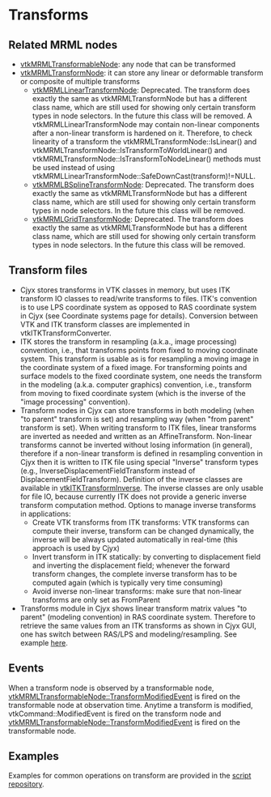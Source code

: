 # Transforms

## Related MRML nodes
- [vtkMRMLTransformableNode](https://slicer.org/doc/html/classvtkMRMLTransformableNode.html): any node that can be transformed
- [vtkMRMLTransformNode](https://slicer.org/doc/html/classvtkMRMLTransformNode.html): it can store any linear or deformable transform or composite of multiple transforms
  - [vtkMRMLLinearTransformNode](https://slicer.org/doc/html/classvtkMRMLLinearTransformNode.html): Deprecated. The transform does exactly the same as vtkMRMLTransformNode but has a different class name, which are still used for showing only certain transform types in node selectors. In the future this class will be removed. A vtkMRMLLinearTransformNode may contain non-linear components after a non-linear transform is hardened on it. Therefore, to check linearity of a transform the vtkMRMLTransformNode::IsLinear() and vtkMRMLTransformNode::IsTransformToWorldLinear() and vtkMRMLTransformNode::IsTransformToNodeLinear() methods must be used instead of using vtkMRMLLinearTransformNode::SafeDownCast(transform)!=NULL.
  - [vtkMRMLBSplineTransformNode](https://slicer.org/doc/html/classvtkMRMLBSplineTransformNode.html): Deprecated. The transform does exactly the same as vtkMRMLTransformNode but has a different class name, which are still used for showing only certain transform types in node selectors. In the future this class will be removed.
  - [vtkMRMLGridTransformNode](https://slicer.org/doc/html/classvtkMRMLGridTransformNode.html): Deprecated. The transform does exactly the same as vtkMRMLTransformNode but has a different class name, which are still used for showing only certain transform types in node selectors. In the future this class will be removed.

## Transform files

- Cjyx stores transforms in VTK classes in memory, but uses ITK transform IO classes to read/write transforms to files. ITK's convention is to use LPS coordinate system as opposed to RAS coordinate system in Cjyx (see Coordinate systems page for details). Conversion between VTK and ITK transform classes are implemented in vtkITKTransformConverter.
- ITK stores the transform in resampling (a.k.a., image processing) convention, i.e., that transforms points from fixed to moving coordinate system. This transform is usable as is for resampling a moving image in the coordinate system of a fixed image. For transforming points and surface models to the fixed coordinate system, one needs the transform in the modeling (a.k.a. computer graphics) convention, i.e., transform from moving to fixed coordinate system (which is the inverse of the "image processing" convention).
- Transform nodes in Cjyx can store transforms in both modeling (when "to parent" transform is set) and resampling way (when "from parent" transform is set). When writing transform to ITK files, linear transforms are inverted as needed and written as an AffineTransform. Non-linear transforms cannot be inverted without losing information (in general), therefore if a non-linear transform is defined in resampling convention in Cjyx then it is written to ITK file using special "Inverse" transform types (e.g., InverseDisplacementFieldTransform instead of DisplacementFieldTransform). Definition of the inverse classes are available in [vtkITKTransformInverse](https://github.com/Slicer/Slicer/blob/master/Libs/MRML/Core/vtkITKTransformInverse.h). The inverse classes are only usable for file IO, because currently ITK does not provide a generic inverse transform computation method. Options to manage inverse transforms in applications:
  - Create VTK transforms from ITK transforms: VTK transforms can compute their inverse, transform can be changed dynamically, the inverse will be always updated automatically in real-time (this approach is used by Cjyx)
  - Invert transform in ITK statically: by converting to displacement field and inverting the displacement field; whenever the forward transform changes, the complete inverse transform has to be computed again (which is typically very time consuming)
  - Avoid inverse non-linear transforms: make sure that non-linear transforms are only set as FromParent
- Transforms module in Cjyx shows linear transform matrix values "to parent" (modeling convention) in RAS coordinate system. Therefore to retrieve the same values from an ITK transforms as shown in Cjyx GUI, one has switch between RAS/LPS and modeling/resampling. See example [here](../script_repository.md#convert-between-itk-and-cjyx-linear-transforms).

## Events

When a transform node is observed by a transformable node, [vtkMRMLTransformableNode::TransformModifiedEvent](https://slicer.org/doc/html/classvtkMRMLTransformableNode.html#ace1c30fc9df552543f00d51a20c038a6a4993bf6e23a6dfc138cb2efc1b9ce43b) is fired on the transformable node at observation time. Anytime a transform is modified, vtkCommand::ModifiedEvent is fired on the transform node and [vtkMRMLTransformableNode::TransformModifiedEvent](https://slicer.org/doc/html/classvtkMRMLTransformableNode.html#ace1c30fc9df552543f00d51a20c038a6a4993bf6e23a6dfc138cb2efc1b9ce43b) is fired on the transformable node.

## Examples

Examples for common operations on transform are provided in the [script repository](../script_repository.md#transforms).
